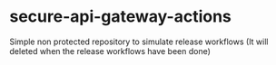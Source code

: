 # secure-api-gateway-actions
Simple non protected repository to simulate release workflows (It will deleted when the release workflows have been done)
